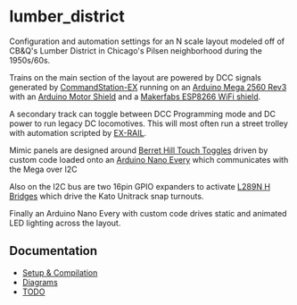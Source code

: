 # lumber_district

Configuration and automation settings for an N scale layout modeled off of
CB&Q's Lumber District in Chicago's Pilsen neighborhood during the 1950s/60s.

Trains on the main section of the layout are powered by DCC signals generated
by [CommandStation-EX](https://dcc-ex.com/ex-commandstation/index.html) running
on an [Arduino Mega 2560
Rev3](https://store-usa.arduino.cc/products/arduino-mega-2560-rev3) with an
[Arduino Motor
Shield](https://store-usa.arduino.cc/collections/shields/products/arduino-motor-shield-rev3)
and a [Makerfabs ESP8266 WiFi
shield](https://www.makerfabs.com/esp8266-wifi-shield.html). 

A secondary track can toggle between DCC Programming mode and DC power to run
legacy DC locomotives. This will most often run a street trolley with
automation scripted by [EX-RAIL](https://dcc-ex.com/ex-rail/index.html). 

Mimic panels are designed around [Berret Hill Touch
Toggles](https://www.berretthillshop.com/store/products/touch-controls/) driven
by custom code loaded onto an [Arduino Nano
Every](https://store-usa.arduino.cc/collections/boards/products/arduino-nano-every)
which communicates with the Mega over I2C

Also on the I2C bus are two 16pin GPIO expanders to activate [L289N H
Bridges](https://www.amazon.com/dp/B08RS3P1ZW) which drive the Kato Unitrack
snap turnouts.

Finally an Arduino Nano Every with custom code drives static and animated LED
lighting across the layout. 

## Documentation

* [Setup & Compilation](./docs/SETUP.md)
* [Diagrams](./docs/DIAGRAMS.md)
* [TODO](./docs/TODO.md)

